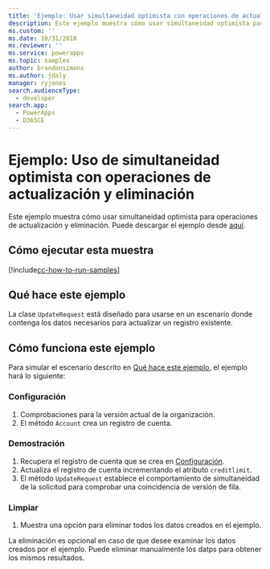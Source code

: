 ```yaml
---
title: 'Ejemplo: Usar simultaneidad optimista con operaciones de actualización y eliminación (Common Data Service para aplicaciones) | Microsoft Docs'
description: Este ejemplo muestra cómo usar simultaneidad optimista para operaciones de actualización y eliminación.
ms.custom: ''
ms.date: 10/31/2018
ms.reviewer: ''
ms.service: powerapps
ms.topic: samples
author: brandonsimons
ms.author: jdaly
manager: ryjones
search.audienceType:
  - developer
search.app:
  - PowerApps
  - D365CE
---
```

# <a name="sample-use-optimistic-concurrency-with-update-and-delete-operations"></a>Ejemplo: Uso de simultaneidad optimista con operaciones de actualización y eliminación

<!-- https://docs.microsoft.com/en-us/dynamics365/customer-engagement/developer/org-service/sample-use-optimistic-concurrency-update-delete-operations -->

Este ejemplo muestra cómo usar simultaneidad optimista para operaciones de actualización y eliminación. Puede descargar el ejemplo desde [aquí](https://github.com/Microsoft/PowerApps-Samples/tree/master/cds/orgsvc/C%23/OptimisticConcurrency).

## <a name="how-to-run-this-sample"></a>Cómo ejecutar esta muestra

[!include[cc-how-to-run-samples](../../includes/cc-how-to-run-samples.md)]


## <a name="what-this-sample-does"></a>Qué hace este ejemplo

La clase `UpdateRequest` está diseñado para usarse en un escenario donde contenga los datos necesarios para actualizar un registro existente.

## <a name="how-this-sample-works"></a>Cómo funciona este ejemplo

Para simular el escenario descrito en [Qué hace este ejemplo](#what-this-sample-does), el ejemplo hará lo siguiente:

### <a name="setup"></a>Configuración

1. Comprobaciones para la versión actual de la organización.
1. El método `Account` crea un registro de cuenta.

### <a name="demonstrate"></a>Demostración

1. Recupera el registro de cuenta que se crea en [Configuración](#setup).
1. Actualiza el registro de cuenta incrementando el atributo `creditlimit`.
1. El método `UpdateRequest` establece el comportamiento de simultaneidad de la solicitud para comprobar una coincidencia de versión de fila.

### <a name="clean-up"></a>Limpiar

1. Muestra una opción para eliminar todos los datos creados en el ejemplo.

La eliminación es opcional en caso de que desee examinar los datos creados por el ejemplo. Puede eliminar manualmente los datps para obtener los mismos resultados.
